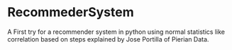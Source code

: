 # RecommederSystem
A First try for a recommender system in python using normal statistics like correlation based on steps explained by Jose Portilla of Pierian Data.
